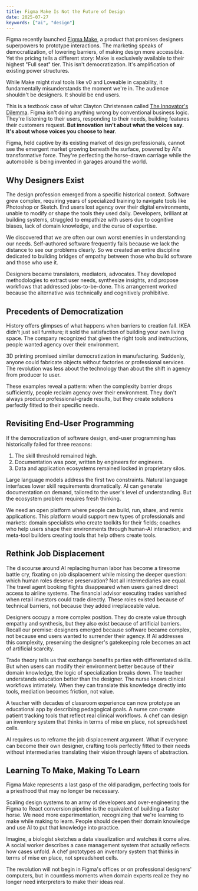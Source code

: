 ```yaml
---
title: Figma Make Is Not the Future of Design
date: 2025-07-27
keywords: ["ai", "design"]
---
```


Figma recently launched [Figma Make](https://www.figma.com/blog/figma-make-general-availability/), a product that promises designers superpowers to prototype interactions. The marketing speaks of democratization, of lowering barriers, of making design more accessible. Yet the pricing tells a different story: Make is exclusively available to their highest "Full seat" tier. This isn't democratization. It's amplification of existing power structures.

While Make might rival tools like v0 and Loveable in capability, it fundamentally misunderstands the moment we're in. The audience shouldn't be designers. It should be end users.

This is a textbook case of what Clayton Christensen called [The Innovator's Dilemma](https://en.wikipedia.org/wiki/The_Innovator%27s_Dilemma). Figma isn't doing anything wrong by conventional business logic. They're listening to their users, responding to their needs, building features their customers request. **But innovation isn't about what the voices say. It's about whose voices you choose to hear**.

Figma, held captive by its existing market of design professionals, cannot see the emergent market growing beneath the surface, powered by AI's transformative force. They're perfecting the horse-drawn carriage while the automobile is being invented in garages around the world.

## Why Designers Exist

The design profession emerged from a specific historical context. Software grew complex, requiring years of specialized training to navigate tools like Photoshop or Sketch. End users lost agency over their digital environments, unable to modify or shape the tools they used daily. Developers, brilliant at building systems, struggled to empathize with users due to cognitive biases, lack of domain knowledge, and the curse of expertise.

We discovered that we are often our own worst enemies in understanding our needs. Self-authored software frequently fails because we lack the distance to see our problems clearly. So we created an entire discipline dedicated to building bridges of empathy between those who build software and those who use it.

Designers became translators, mediators, advocates. They developed methodologies to extract user needs, synthesize insights, and propose workflows that addressed jobs-to-be-done. This arrangement worked because the alternative was technically and cognitively prohibitive.

## Precedents of Democratization

History offers glimpses of what happens when barriers to creation fall. IKEA didn't just sell furniture; it sold the satisfaction of building your own living space. The company recognized that given the right tools and instructions, people wanted agency over their environment.

3D printing promised similar democratization in manufacturing. Suddenly, anyone could fabricate objects without factories or professional services. The revolution was less about the technology than about the shift in agency from producer to user.

These examples reveal a pattern: when the complexity barrier drops sufficiently, people reclaim agency over their environment. They don't always produce professional-grade results, but they create solutions perfectly fitted to their specific needs.

## Revisiting End-User Programming

If the democratization of software design, end-user programming has historically failed for three reasons:

1. The skill threshold remained high.
2. Documentation was poor, written by engineers for engineers.
3. Data and application ecosystems remained locked in proprietary silos.

Large language models address the first two constraints. Natural language interfaces lower skill requirements dramatically. AI can generate documentation on demand, tailored to the user's level of understanding. But the ecosystem problem requires fresh thinking.

We need an open platform where people can build, run, share, and remix applications. This platform would support new types of professionals and markets: domain specialists who create toolkits for their fields; coaches who help users shape their environments through human-AI interaction; and meta-tool builders creating tools that help others create tools.

## Rethink Job Displacement

The discourse around AI replacing human labor has become a tiresome battle cry, fixating on job displacement while missing the deeper question: which human roles deserve preservation? Not all intermediaries are equal. The travel agent booking flights disappeared when users gained direct access to airline systems. The financial advisor executing trades vanished when retail investors could trade directly. These roles existed because of technical barriers, not because they added irreplaceable value.

Designers occupy a more complex position. They do create value through empathy and synthesis, but they also exist because of artificial barriers. Recall our premise: designers emerged because software became complex, not because end users wanted to surrender their agency. If AI addresses this complexity, preserving the designer's gatekeeping role becomes an act of artificial scarcity.

Trade theory tells us that exchange benefits parties with differentiated skills. But when users can modify their environment better because of their domain knowledge, the logic of specialization breaks down. The teacher understands education better than the designer. The nurse knows clinical workflows intimately. When they can translate this knowledge directly into tools, mediation becomes friction, not value.

A teacher with decades of classroom experience can now prototype an educational app by describing pedagogical goals. A nurse can create patient tracking tools that reflect real clinical workflows. A chef can design an inventory system that thinks in terms of mise en place, not spreadsheet cells.

AI requires us to reframe the job displacement argument. What if everyone can become their own designer, crafting tools perfectly fitted to their needs without intermediaries translating their vision through layers of abstraction.

## Learning To Make, Making To Learn

Figma Make represents a last gasp of the old paradigm, perfecting tools for a priesthood that may no longer be necessary.

Scaling design systems to an army of developers and over-engineering the Figma to React conversion pipeline is the equivalent of building a faster horse. We need more experimentation, recognizing that we're learning to make while making to learn. People should deepen their domain knowledge and use AI to put that knowledge into practice.

Imagine, a biologist sketches a data visualization and watches it come alive. A social worker describes a case management system that actually reflects how cases unfold. A chef prototypes an inventory system that thinks in terms of mise en place, not spreadsheet cells.

The revolution will not begin in Figma's offices or on professional designers' computers, but in countless moments when domain experts realize they no longer need interpreters to make their ideas real. 



